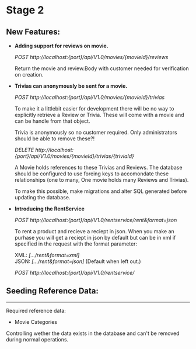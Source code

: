 Stage 2
===

## New Features:

* **Adding support for reviews on movie.**
  
  <i>POST http://localhost:{port}/api/V1.0/movies/{movieId}/reviews</i>
  
  Return the movie and review.Body with customer needed for verification on creation.

* **Trivias can anonymously be sent for a movie.**

    <i>POST http://localhost:{port}/api/V1.0/movies/{movieId}/trivias</i>

    To make it a littlebit easier for development there will be no way to explicitly retrieve a Review or Trivia. These will come with a movie and can be handle from that object.

    Trivia is anonymously so no customer required. Only administrators should be able to remove these?!

    <i>DELETE http://localhost:{port}/api/V1.0/movies/{movieId}/trivias/{triviaId}</i>

    A Movie holds references to these Trivias and Reviews. The database should be configured to use foreing keys to accomondate these relationships (one to many, One movie holds many Reviews and Trivias). 

    To make this possible, make migrations and alter SQL generated before updating the database.

* **Introducing the RentService**

    <i>POST http://localhost:{port}/api/V1.0/rentservice/rent&format=json</i>

    To rent a product and recieve a reciept in json.
    When you make an purhase you will get a reciept in json by default but can be in xml if specified in the request with the format parameter: 
    
    XML: *[.../rent&format=xml]*<br>
    JSON: *[.../rent&format=json]* (Default when left out.)

    <i>POST http://localhost:{port}/api/V1.0/rentservice/</i>



## Seeding Reference Data:
---
Required reference data:

* Movie Categories

Controlling wether the data exists in the database and can't be removed during normal operations.